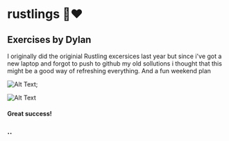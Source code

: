 # rustlings 🦀❤️ 

## Exercises by Dylan 

I originally did the originial Rustling excersices last year but since i've got a new laptop and forgot to push 
to github my old sollutions i thought that this might be a good way of refreshing everything. And a fun weekend plan

![Alt Text](https://media.giphy.com/media/uA8WItRYSRkfm/giphy.gif);

![Alt Text](https://media.giphy.com/media/Od0QRnzwRBYmDU3eEO/giphy.gif)  

#### Great success! 
### ..